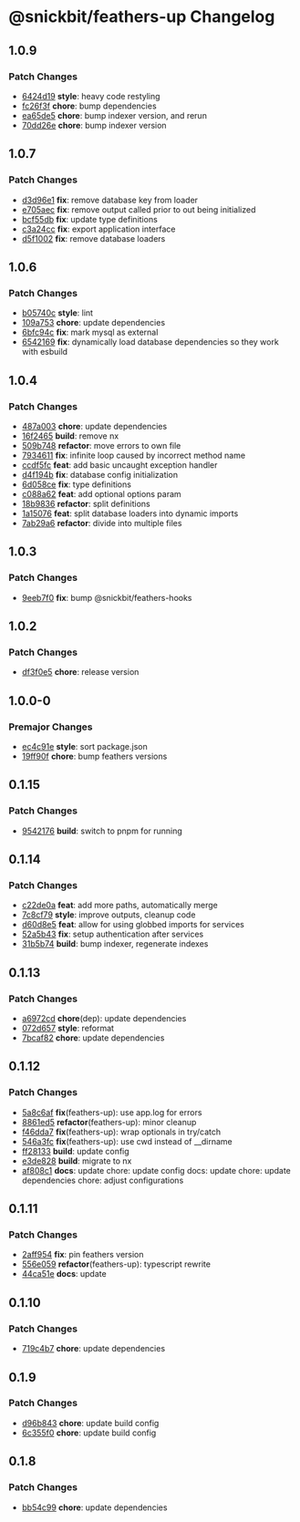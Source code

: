 # @snickbit/feathers-up Changelog

## 1.0.9

### Patch Changes

- [6424d19](https://github.com/snickbit/feathers/commit/6424d19) **style**:  heavy code restyling
- [fc26f3f](https://github.com/snickbit/feathers/commit/fc26f3f) **chore**:  bump dependencies
- [ea65de5](https://github.com/snickbit/feathers/commit/ea65de5) **chore**:  bump indexer version, and rerun
- [70dd26e](https://github.com/snickbit/feathers/commit/70dd26e) **chore**:  bump indexer version

## 1.0.7

### Patch Changes

- [d3d96e1](https://github.com/snickbit/feathers/commit/d3d96e1) **fix**:  remove database key from loader
- [e705aec](https://github.com/snickbit/feathers/commit/e705aec) **fix**:  remove output called prior to out being initialized
- [bcf55db](https://github.com/snickbit/feathers/commit/bcf55db) **fix**:  update type definitions
- [c3a24cc](https://github.com/snickbit/feathers/commit/c3a24cc) **fix**:  export application interface
- [d5f1002](https://github.com/snickbit/feathers/commit/d5f1002) **fix**:  remove database loaders

## 1.0.6

### Patch Changes

- [b05740c](https://github.com/snickbit/feathers/commit/b05740c) **style**:  lint
- [109a753](https://github.com/snickbit/feathers/commit/109a753) **chore**:  update dependencies
- [6bfc94c](https://github.com/snickbit/feathers/commit/6bfc94c) **fix**:  mark mysql as external
- [6542169](https://github.com/snickbit/feathers/commit/6542169) **fix**:  dynamically load database dependencies so they work with esbuild

## 1.0.4

### Patch Changes

- [487a003](https://github.com/snickbit/feathers/commit/487a003) **chore**:  update dependencies
- [16f2465](https://github.com/snickbit/feathers/commit/16f2465) **build**:  remove nx
- [509b748](https://github.com/snickbit/feathers/commit/509b748) **refactor**:  move errors to own file
- [7934611](https://github.com/snickbit/feathers/commit/7934611) **fix**:  infinite loop caused by incorrect method name
- [ccdf5fc](https://github.com/snickbit/feathers/commit/ccdf5fc) **feat**:  add basic uncaught exception handler
- [d4f194b](https://github.com/snickbit/feathers/commit/d4f194b) **fix**:  database config initialization
- [6d058ce](https://github.com/snickbit/feathers/commit/6d058ce) **fix**:  type definitions
- [c088a62](https://github.com/snickbit/feathers/commit/c088a62) **feat**:  add optional options param
- [18b9836](https://github.com/snickbit/feathers/commit/18b9836) **refactor**:  split definitions
- [1a15076](https://github.com/snickbit/feathers/commit/1a15076) **feat**:  split database loaders into dynamic imports
- [7ab29a6](https://github.com/snickbit/feathers/commit/7ab29a6) **refactor**:  divide into multiple files

## 1.0.3

### Patch Changes

- [9eeb7f0](https://github.com/snickbit/feathers/commit/9eeb7f0) **fix**:  bump @snickbit/feathers-hooks

## 1.0.2

### Patch Changes

- [df3f0e5](https://github.com/snickbit/feathers/commit/df3f0e5) **chore**:  release version

## 1.0.0-0

### Premajor Changes

- [ec4c91e](https://github.com/snickbit/feathers/commit/ec4c91e) **style**:  sort package.json
- [19ff90f](https://github.com/snickbit/feathers/commit/19ff90f) **chore**:  bump feathers versions

## 0.1.15

### Patch Changes

- [9542176](https://github.com/snickbit/feathers/commit/9542176) **build**:  switch to pnpm for running

## 0.1.14

### Patch Changes

- [c22de0a](https://github.com/snickbit/feathers/commit/c22de0a) **feat**:  add more paths, automatically merge
- [7c8cf79](https://github.com/snickbit/feathers/commit/7c8cf79) **style**:  improve outputs, cleanup code
- [d60d8e5](https://github.com/snickbit/feathers/commit/d60d8e5) **feat**:  allow for using globbed imports for services
- [52a5b43](https://github.com/snickbit/feathers/commit/52a5b43) **fix**:  setup authentication after services
- [31b5b74](https://github.com/snickbit/feathers/commit/31b5b74) **build**:  bump indexer, regenerate indexes

## 0.1.13

### Patch Changes

- [a6972cd](https://github.com/snickbit/feathers/commit/a6972cd) **chore**(dep):  update dependencies
- [072d657](https://github.com/snickbit/feathers/commit/072d657) **style**:  reformat
- [7bcaf82](https://github.com/snickbit/feathers/commit/7bcaf82) **chore**:  update dependencies

## 0.1.12

### Patch Changes

- [5a8c6af](https://github.com/snickbit/feathers/commit/5a8c6af) **fix**(feathers-up):  use app.log for errors
- [8861ed5](https://github.com/snickbit/feathers/commit/8861ed5) **refactor**(feathers-up):  minor cleanup
- [f46dda7](https://github.com/snickbit/feathers/commit/f46dda7) **fix**(feathers-up):  wrap optionals in try/catch
- [546a3fc](https://github.com/snickbit/feathers/commit/546a3fc) **fix**(feathers-up):  use cwd instead of __dirname
- [ff28133](https://github.com/snickbit/feathers/commit/ff28133) **build**:  update config
- [e3de828](https://github.com/snickbit/feathers/commit/e3de828) **build**:  migrate to nx
- [af808c1](https://github.com/snickbit/feathers/commit/af808c1) **docs**:  update chore: update config docs: update chore: update dependencies chore: adjust configurations

## 0.1.11

### Patch Changes

- [2aff954](https://github.com/snickbit/feathers/commit/2aff954) **fix**:  pin feathers version
- [556e059](https://github.com/snickbit/feathers/commit/556e059) **refactor**(feathers-up):  typescript rewrite
- [44ca51e](https://github.com/snickbit/feathers/commit/44ca51e) **docs**:  update

## 0.1.10

### Patch Changes

- [719c4b7](https://github.com/snickbit/feathers/commit/719c4b7) **chore**:  update dependencies

## 0.1.9

### Patch Changes

- [d96b843](https://github.com/snickbit/feathers/commit/d96b843) **chore**:  update build config
- [6c355f0](https://github.com/snickbit/feathers/commit/6c355f0) **chore**:  update build config

## 0.1.8

### Patch Changes

- [bb54c99](https://github.com/snickbit/feathers/commit/bb54c99) **chore**:  update dependencies

